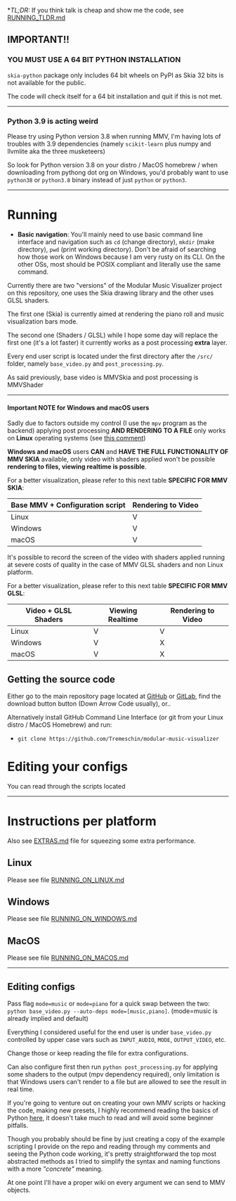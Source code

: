
**TL;DR:* If you think talk is cheap and show me the code, see [RUNNING_TLDR.md](RUNNING_TLDR.md)

## IMPORTANT!!

### YOU MUST USE A 64 BIT PYTHON INSTALLATION

`skia-python` package only includes 64 bit wheels on PyPI as Skia 32 bits is not available for the public.

The code will check itself for a 64 bit installation and quit if this is not met.

<hr>

### Python 3.9 is acting weird

Please try using Python version 3.8 when running MMV, I'm having lots of troubles with 3.9 dependencies (namely `scikit-learn` plus numpy and llvmlite aka the three musketeers)

So look for Python version 3.8 on your distro / MacOS homebrew / when downloading from pythong dot org on Windows, you'd probably want to use `python38` or `python3.8` binary instead of just `python` or `python3`.

<hr>

# Running

- **Basic navigation**: You'll mainly need to use basic command line interface and navigation such as `cd` (change directory), `mkdir` (make directory), `pwd` (print working directory). Don't be afraid of searching how those work on Windows because I am very rusty on its CLI. On the other OSs, most should be POSIX compliant and literally use the same command.

Currently there are two "versions" of the Modular Music Visualizer project on this repository, one uses the Skia drawing library and the other uses GLSL shaders.

The first one (Skia) is currently aimed at rendering the piano roll and music visualization bars mode.

The second one (Shaders / GLSL) while I hope some day will replace the first one (it's a lot faster) it currently works as a post processing **extra** layer.

Every end user script is located under the first directory after the `/src/` folder, namely `base_video.py` and `post_processing.py`.

As said previously, base video is MMVSkia and post processing is MMVShader

<hr>

#### Important NOTE for Windows and macOS users

Sadly due to factors outside my control (I use the `mpv` program as the backend) applying post processing **AND RENDERING TO A FILE** only works on **Linux** operating systems (see [this comment](https://github.com/mpv-player/mpv/issues/7193#issuecomment-559898238))

**Windows and macOS** users **CAN** and **HAVE THE FULL FUNCTIONALITY OF MMV SKIA** available, only video with shaders applied won't be possible **rendering to files, viewing realtime is possible**.

For a better visualization, please refer to this next table **SPECIFIC FOR MMV SKIA**:

| Base MMV + Configuration script | Rendering to Video |
|---------------------------------|--------------------|
| Linux                           | V                  |
| Windows                         | V                  |
| macOS                           | V                  |

It's possible to record the screen of the video with shaders applied running at severe costs of quality in the case of MMV GLSL shaders and non Linux platform.

For a better visualization, please refer to this next table **SPECIFIC FOR MMV GLSL**:

| Video + GLSL Shaders | Viewing Realtime | Rendering to Video |
|----------------------|------------------|--------------------|
| Linux                | V                | V                  |
| Windows              | V                | X                  |
| macOS                | V                | X                  |




## Getting the source code

Either go to the main repository page located at [GitHub](https://github.com/Tremeschin/modular-music-visualizer) or [GitLab](https://gitlab.com/Tremeschin/modular-music-visualizer), find the download button button (Down Arrow Code usually), or..

Alternatively install GitHub Command Line Interface (or git from your Linux distro / MacOS Homebrew) and run:

- `git clone https://github.com/Tremeschin/modular-music-visualizer`

# Editing your configs

You can read through the scripts located

<hr>

# Instructions per platform

Also see [EXTRAS.md](EXTRAS.md) file for squeezing some extra performance.

## Linux

Please see file [RUNNING_ON_LINUX.md](RUNNING_ON_LINUX.md)

## Windows

Please see file [RUNNING_ON_WINDOWS.md](RUNNING_ON_WINDOWS.md)

## MacOS

Please see file [RUNNING_ON_MACOS.md](RUNNING_ON_MACOS.md)

<hr>

## Editing configs

Pass flag `mode=music` or `mode=piano` for a quick swap between the two: `python base_video.py --auto-deps mode=[music,piano]`. (mode=music is already implied and default)

Everything I considered useful for the end user is under `base_video.py` controlled by upper case vars such as `INPUT_AUDIO`, `MODE`, `OUTPUT_VIDEO`, etc.

Change those or keep reading the file for extra configurations.

Can also configure first then run `python post_processing.py` for applying some shaders to the output (mpv dependency required), only limitation is that Windows users can't render to a file but are allowed to see the result in real time.

If you're going to venture out on creating your own MMV scripts or hacking the code, making new presets, I highly recommend reading the basics of Python [here](https://learnxinyminutes.com/docs/python/), it doesn't take much to read and will avoid some beginner pitfalls.

Though you probably should be fine by just creating a copy of the example scripting I provide on the repo and reading through my comments and seeing the Python code working, it's pretty straightforward the top most abstracted methods as I tried to simplify the syntax and naming functions with a more _"concrete"_ meaning. 

At one point I'll have a proper wiki on every argument we can send to MMV objects.
